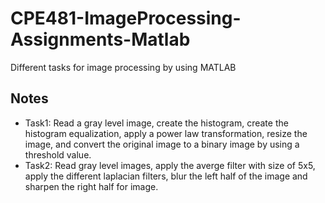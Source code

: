 # CPE481-ImageProcessing-Assignments-Matlab
Different tasks for image processing by using MATLAB


## Notes
* Task1: Read a gray level image, create the histogram, create the histogram equalization, apply a power law transformation, resize the image, and convert the original image to a binary image by using a threshold value.
* Task2: Read gray level images, apply the averge filter with size of 5x5, apply the different laplacian filters, blur the left half of the image and sharpen the right half for image.
